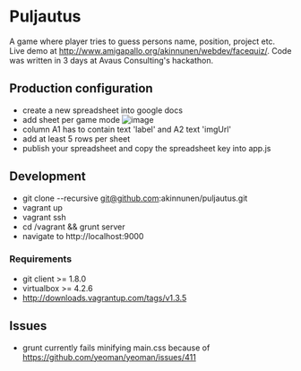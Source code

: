 Puljautus
=========

A game where player tries to guess persons name, position, project etc. Live demo at http://www.amigapallo.org/akinnunen/webdev/facequiz/. Code was written in 3 days at Avaus Consulting's hackathon.

## Production configuration

* create a new spreadsheet into google docs
* add sheet per game mode
![image](http://www.amigapallo.org/akinnunen/webdev/gd_example.jpg)
* column A1 has to contain text 'label' and A2 text 'imgUrl'
* add at least 5 rows per sheet
* publish your spreadsheet and copy the spreadsheet key into app.js

## Development

* git clone --recursive git@github.com:akinnunen/puljautus.git
* vagrant up
* vagrant ssh
* cd /vagrant && grunt server
* navigate to http://localhost:9000

### Requirements

* git client >= 1.8.0
* virtualbox >= 4.2.6
* http://downloads.vagrantup.com/tags/v1.3.5

## Issues

* grunt currently fails minifying main.css because of https://github.com/yeoman/yeoman/issues/411